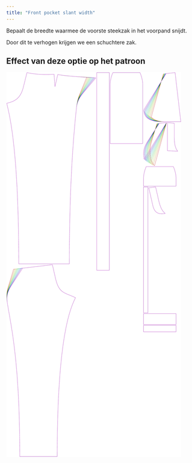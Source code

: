 ```yaml
---
title: "Front pocket slant width"
---
```


Bepaalt de breedte waarmee de voorste steekzak in het voorpand snijdt.

Door dit te verhogen krijgen we een schuchtere zak.

## Effect van deze optie op het patroon

![Deze afbeelding toont het effect van deze optie door meerdere varianten die een andere waarde hebben voor deze optie te vervangen](charlie_frontpocketslantwidth_sample.svg "Effect van deze optie op het patroon")
